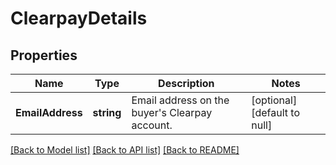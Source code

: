 # ClearpayDetails

## Properties
Name | Type | Description | Notes
------------ | ------------- | ------------- | -------------
**EmailAddress** | **string** | Email address on the buyer&#x27;s Clearpay account. | [optional] [default to null]

[[Back to Model list]](../README.md#documentation-for-models) [[Back to API list]](../README.md#documentation-for-api-endpoints) [[Back to README]](../README.md)

